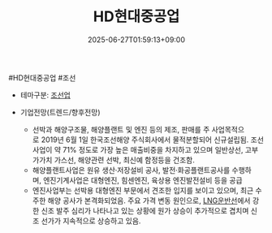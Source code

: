 ﻿---
title: "HD현대중공업"
date: 2025-06-27T01:59:13+09:00
lastmod: 2025-06-27T01:59:13+09:00
type: docs
sidebar:
  open: true
weight: 2
---
<div style="display:none">
  <meta property="article:published_time" content="2025-06-26T16:59:13Z" />
  <meta property="article:modified_time" content="2025-06-26T16:59:13Z" />
</div>
#HD현대중공업 #조선 

- 테마구분: [조선업](/industry-study/조선업/)

 - 기업전망(트렌드/향후전망)
	- 선박과 해양구조물, 해양플랜트 및 엔진 등의 제조, 판매를 주 사업목적으로 2019년 6월 1일 한국조선해양 주식회사에서 물적분할되어 신규설립됨. 조선사업이 약 71% 정도로 가장 높은 매출비중을 차지하고 있으며 일반상선, 고부가가치 가스선, 해양관련 선박, 최신예 함정등을 건조함. 
	- 해양플랜트사업은 원유 생산·저장설비 공사, 발전·화공플랜트공사를 수행하며, 엔진기계사업은 대형엔진, 힘센엔진, 육상용 엔진발전설비 등을 공급
	- 엔진사업부는 선박용 대형엔진 부문에서 견조한 입지를 보이고 있으며, 최근 수주한 해양 공사가 본격화되었음. 주요 가격 변동 원인으로, [LNG운반선](/industry-study/lng운반선/)에서 강한 신조 발주 심리가 나타나고 있는 상황에 원가 상승이 추가적으로 겹치며 신조 선가가 지속적으로 상승하고 있음.
